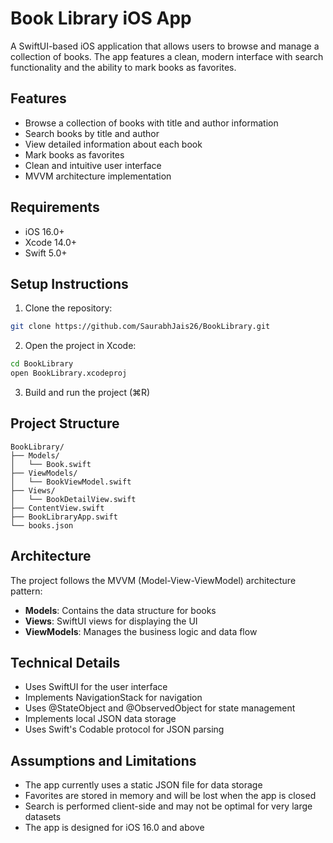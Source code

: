 # Book Library iOS App

A SwiftUI-based iOS application that allows users to browse and manage a collection of books. The app features a clean, modern interface with search functionality and the ability to mark books as favorites.

## Features

- Browse a collection of books with title and author information
- Search books by title and author
- View detailed information about each book
- Mark books as favorites
- Clean and intuitive user interface
- MVVM architecture implementation

## Requirements

- iOS 16.0+
- Xcode 14.0+
- Swift 5.0+

## Setup Instructions

1. Clone the repository:
```bash
git clone https://github.com/SaurabhJais26/BookLibrary.git
```

2. Open the project in Xcode:
```bash
cd BookLibrary
open BookLibrary.xcodeproj
```

3. Build and run the project (⌘R)

## Project Structure

```
BookLibrary/
├── Models/
│   └── Book.swift
├── ViewModels/
│   └── BookViewModel.swift
├── Views/
│   └── BookDetailView.swift
├── ContentView.swift
├── BookLibraryApp.swift
└── books.json
```

## Architecture

The project follows the MVVM (Model-View-ViewModel) architecture pattern:

- **Models**: Contains the data structure for books
- **Views**: SwiftUI views for displaying the UI
- **ViewModels**: Manages the business logic and data flow

## Technical Details

- Uses SwiftUI for the user interface
- Implements NavigationStack for navigation
- Uses @StateObject and @ObservedObject for state management
- Implements local JSON data storage
- Uses Swift's Codable protocol for JSON parsing

## Assumptions and Limitations

- The app currently uses a static JSON file for data storage
- Favorites are stored in memory and will be lost when the app is closed
- Search is performed client-side and may not be optimal for very large datasets
- The app is designed for iOS 16.0 and above
